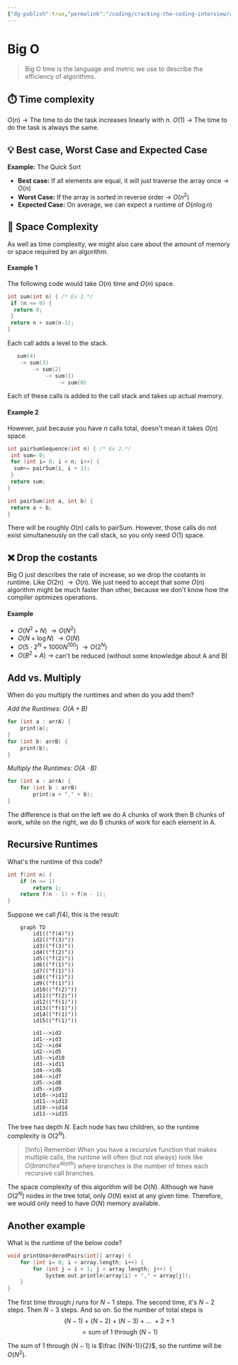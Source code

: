 ```yaml
---
{"dg-publish":true,"permalink":"/coding/cracking-the-coding-interview/concepts/1-1-big-o/","created":"2023-01-24T23:39:28.165+01:00","updated":"2023-01-24T23:39:28.165+01:00"}
---
```


# Big O

> Big O time is the language and metric we use to describe the efficiency of algorithms.

## ⏱️ Time complexity
$O(n)$ $\rightarrow$ The time to do the task increases linearly with $n$.
$O(1)$ $\rightarrow$ The time to do the task is always the same.

## 💡 Best case, Worst Case and Expected Case
**Example:** The Quick Sort

- **Best case:** If all elements are equal, it will just traverse the array once $\rightarrow$ $O(n)$
- **Worst Case:** If the array is sorted in reverse order $\rightarrow$ $O(n^2)$
- **Expected Case:** On average, we can expect a runtime of $O(n\log n)$

## 💾 Space Complexity
As well as time complexity, we might also care about the amount of memory or space required by an algorithm.
#### Example 1
The following code would take $O(n)$ time and $O(n)$ space.
```c
int sum(int n) { /* Ex 1.*/
 if (n <= 0) {
  return 0;
 }
 return n + sum(n-1);
}
```
Each call adds a level to the stack.
```c
   sum(4)
	-> sum(3)
		-> sum(2)
			-> sum(1)
				-> sum(0)
```
Each of these calls is added to the call stack and takes up actual memory.

#### Example 2
However, just because you have $n$ calls total, doesn't mean it takes $O(n)$ space.
```c
int pairSumSequence(int n) { /* Ex 2.*/
 int sum= 0;
 for (int i= 0; i < n; i++) {
  sum+= pairSum(i, i + 1);
 }
 return sum;
}

int pairSum(int a, int b) {
 return a + b;
}
```
There will be roughly $O(n)$ calls to pairSum. However, those calls do not exist simultaneously on the call stack, so you only need $O(1)$ space.

## ❌ Drop the costants
Big O just describes the rate of increase, so we drop the costants in runtime.
Like $O(2n) \ \rightarrow O(n)$.
We just need to accept that some $O(n)$ algorithm might be much faster than other, because we don't know how the compiler optimizes operations.

#### Example
- $O(N^2+N) \ \rightarrow O(N^2)$
- $O(N+\log N) \ \rightarrow O(N)$
- $O(5 \cdot 2^N + 1000N^{100}) \ \rightarrow O(2^N)$
- $O(B^2 + A) \ \rightarrow$ can't be reduced (without some knowledge about A and B)

## Add vs. Multiply
When do you multiply the runtimes and when do you
add them?

_Add the Runtimes: $O(A + B)$_
```c
for (int a : arrA) {
	print(a);
}
for (int b: arrB) {
	print(b);
}
```

_Multiply the Runtimes: $O(A \cdot B)$_
```c
for (int a : arrA) {
	for (int b : arrB)
		print(a + "," + b);
}
```

The difference is that on the left we do A chunks of work then B chunks of work, while on the right, we do B chunks of work for each element in A.

## Recursive Runtimes
What's the runtime of this code?

```c
int f(int n) {
	if (n <= 1) 
		return 1;
	return f(n - 1) + f(n - 1);
}
```
Suppose we call $f(4)$, this is the result:

```mermaid
	graph TD
		id1(("f(4)"))
		id2(("f(3)"))
		id3(("f(3)"))
		id4(("f(2)"))
		id5(("f(2)"))
		id6(("f(1)"))
		id7(("f(1)"))
		id8(("f(1)"))
		id9(("f(1)"))
		id10(("f(2)"))
		id11(("f(2)"))
		id12(("f(1)"))
		id13(("f(1)"))
		id14(("f(1)"))
		id15(("f(1)"))
		
		id1-->id2
		id1-->id3
		id2-->id4
		id2-->id5
		id3-->id10
		id3-->id11  
		id4-->id6
		id4-->id7
		id5-->id8
		id5-->id9
		id10-->id12
		id11-->id13
		id10-->id14
		id11-->id15
```

The tree has depth $N$. Each node has two children, so the runtime complexity is $O(2^N)$.

> [!info] Remember
> When you have a recursive function that makes multiple calls, the runtime will often (but not always) look like $O(branches^{depth})$ where branches is the number of times each recursive call branches.

The space complexity of this algorithm will be $O(N)$. Although we have $O(2^N)$ nodes in the tree total, only
$O(N)$ exist at any given time. Therefore, we would only need to have $O(N)$ memory available.

## Another example
What is the runtime of the below code?
```c
void printUnorderedPairs(int[] array) {
	for (int i= 0; i < array.length; i++) {
		for (int j = i + 1; j < array.length; j++) {
			System.out.println(array[i] + "," + array[j]);
	}
}
```

The first time through $j$ runs for $N-1$ steps. The second time, it's $N-2$ steps. Then $N-3$ steps. And so on.
So the number of total steps is
$$(N-1) \ + \ (N-2) \ + \ (N-3) \ + \ ... \ + 2 + 1$$
$$= \text{sum of 1 through } (N-1)$$

The sum of 1 through $(N-1)$ is $\frac {N(N-1)}{2}$, so the runtime will be $O(N^2)$.